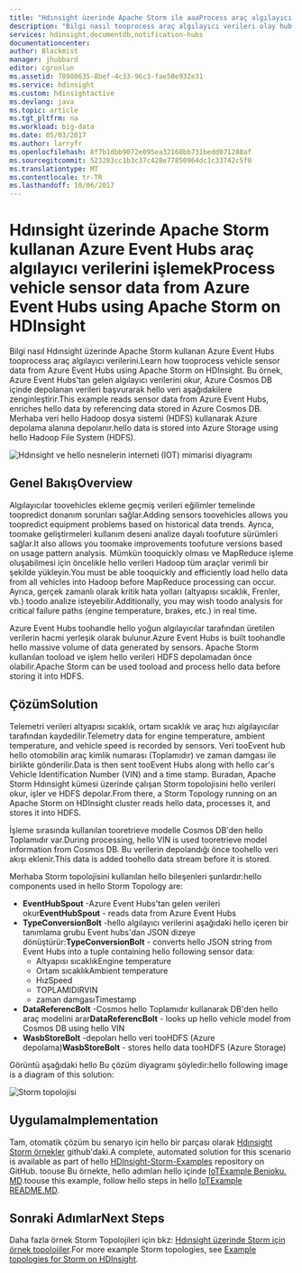 ```yaml
---
title: "Hdınsight üzerinde Apache Storm ile aaaProcess araç algılayıcı verilerini | Microsoft Docs"
description: "Bilgi nasıl tooprocess araç algılayıcı verileri olay hub'ın Hdınsight üzerinde Apache Storm kullanma. Model verileri Azure Cosmos DB'den ekleyin ve çıktı toostorage depolar."
services: hdinsight,documentdb,notification-hubs
documentationcenter: 
author: Blackmist
manager: jhubbard
editor: cgronlun
ms.assetid: 78980635-8bef-4c33-96c3-fae50e932e31
ms.service: hdinsight
ms.custom: hdinsightactive
ms.devlang: java
ms.topic: article
ms.tgt_pltfrm: na
ms.workload: big-data
ms.date: 05/03/2017
ms.author: larryfr
ms.openlocfilehash: 8f7b1dbb9072e095ea32160bb731bedd071288af
ms.sourcegitcommit: 523283cc1b3c37c428e77850964dc1c33742c5f0
ms.translationtype: MT
ms.contentlocale: tr-TR
ms.lasthandoff: 10/06/2017
---
```

# <a name="process-vehicle-sensor-data-from-azure-event-hubs-using-apache-storm-on-hdinsight"></a><span data-ttu-id="dc333-104">Hdınsight üzerinde Apache Storm kullanan Azure Event Hubs araç algılayıcı verilerini işlemek</span><span class="sxs-lookup"><span data-stu-id="dc333-104">Process vehicle sensor data from Azure Event Hubs using Apache Storm on HDInsight</span></span>

<span data-ttu-id="dc333-105">Bilgi nasıl Hdınsight üzerinde Apache Storm kullanan Azure Event Hubs tooprocess araç algılayıcı verilerini.</span><span class="sxs-lookup"><span data-stu-id="dc333-105">Learn how tooprocess vehicle sensor data from Azure Event Hubs using Apache Storm on HDInsight.</span></span> <span data-ttu-id="dc333-106">Bu örnek, Azure Event Hubs'tan gelen algılayıcı verilerini okur, Azure Cosmos DB içinde depolanan verileri başvurarak hello veri aşağıdakilere zenginleştirir.</span><span class="sxs-lookup"><span data-stu-id="dc333-106">This example reads sensor data from Azure Event Hubs, enriches hello data by referencing data stored in Azure Cosmos DB.</span></span> <span data-ttu-id="dc333-107">Merhaba veri hello Hadoop dosya sistemi (HDFS) kullanarak Azure depolama alanına depolanır.</span><span class="sxs-lookup"><span data-stu-id="dc333-107">hello data is stored into Azure Storage using hello Hadoop File System (HDFS).</span></span>

![Hdınsight ve hello nesnelerin interneti (IOT) mimarisi diyagramı](./media/hdinsight-storm-iot-eventhub-documentdb/iot.png)

## <a name="overview"></a><span data-ttu-id="dc333-109">Genel Bakış</span><span class="sxs-lookup"><span data-stu-id="dc333-109">Overview</span></span>

<span data-ttu-id="dc333-110">Algılayıcılar toovehicles ekleme geçmiş verileri eğilimler temelinde toopredict donanım sorunları sağlar.</span><span class="sxs-lookup"><span data-stu-id="dc333-110">Adding sensors toovehicles allows you toopredict equipment problems based on historical data trends.</span></span> <span data-ttu-id="dc333-111">Ayrıca, toomake geliştirmeleri kullanım deseni analize dayalı toofuture sürümleri sağlar.</span><span class="sxs-lookup"><span data-stu-id="dc333-111">It also allows you toomake improvements toofuture versions based on usage pattern analysis.</span></span> <span data-ttu-id="dc333-112">Mümkün tooquickly olması ve MapReduce işleme oluşabilmesi için öncelikle hello verileri Hadoop tüm araçlar verimli bir şekilde yükleyin.</span><span class="sxs-lookup"><span data-stu-id="dc333-112">You must be able tooquickly and efficiently load hello data from all vehicles into Hadoop before MapReduce processing can occur.</span></span> <span data-ttu-id="dc333-113">Ayrıca, gerçek zamanlı olarak kritik hata yolları (altyapısı sıcaklık, Frenler, vb.) toodo analize isteyebilir.</span><span class="sxs-lookup"><span data-stu-id="dc333-113">Additionally, you may wish toodo analysis for critical failure paths (engine temperature, brakes, etc.) in real time.</span></span>

<span data-ttu-id="dc333-114">Azure Event Hubs toohandle hello yoğun algılayıcılar tarafından üretilen verilerin hacmi yerleşik olarak bulunur.</span><span class="sxs-lookup"><span data-stu-id="dc333-114">Azure Event Hubs is built toohandle hello massive volume of data generated by sensors.</span></span> <span data-ttu-id="dc333-115">Apache Storm kullanılan tooload ve işlem hello verileri HDFS depolamadan önce olabilir.</span><span class="sxs-lookup"><span data-stu-id="dc333-115">Apache Storm can be used tooload and process hello data before storing it into HDFS.</span></span>

## <a name="solution"></a><span data-ttu-id="dc333-116">Çözüm</span><span class="sxs-lookup"><span data-stu-id="dc333-116">Solution</span></span>

<span data-ttu-id="dc333-117">Telemetri verileri altyapısı sıcaklık, ortam sıcaklık ve araç hızı algılayıcılar tarafından kaydedilir.</span><span class="sxs-lookup"><span data-stu-id="dc333-117">Telemetry data for engine temperature, ambient temperature, and vehicle speed is recorded by sensors.</span></span> <span data-ttu-id="dc333-118">Veri tooEvent hub hello otomobilin araç kimlik numarası (Toplamıdır) ve zaman damgası ile birlikte gönderilir.</span><span class="sxs-lookup"><span data-stu-id="dc333-118">Data is then sent tooEvent Hubs along with hello car's Vehicle Identification Number (VIN) and a time stamp.</span></span> <span data-ttu-id="dc333-119">Buradan, Apache Storm Hdınsight kümesi üzerinde çalışan Storm topolojisini hello verileri okur, işler ve HDFS depolar.</span><span class="sxs-lookup"><span data-stu-id="dc333-119">From there, a Storm Topology running on an Apache Storm on HDInsight cluster reads hello data, processes it, and stores it into HDFS.</span></span>

<span data-ttu-id="dc333-120">İşleme sırasında kullanılan tooretrieve modelle Cosmos DB'den hello Toplamıdır var.</span><span class="sxs-lookup"><span data-stu-id="dc333-120">During processing, hello VIN is used tooretrieve model information from Cosmos DB.</span></span> <span data-ttu-id="dc333-121">Bu verilerin depolandığı önce toohello veri akışı eklenir.</span><span class="sxs-lookup"><span data-stu-id="dc333-121">This data is added toohello data stream before it is stored.</span></span>

<span data-ttu-id="dc333-122">Merhaba Storm topolojisini kullanılan hello bileşenleri şunlardır:</span><span class="sxs-lookup"><span data-stu-id="dc333-122">hello components used in hello Storm Topology are:</span></span>

* <span data-ttu-id="dc333-123">**EventHubSpout** -Azure Event Hubs'tan gelen verileri okur</span><span class="sxs-lookup"><span data-stu-id="dc333-123">**EventHubSpout** - reads data from Azure Event Hubs</span></span>
* <span data-ttu-id="dc333-124">**TypeConversionBolt** -hello algılayıcı verilerini aşağıdaki hello içeren bir tanımlama grubu Event hubs'dan JSON dizeye dönüştürür:</span><span class="sxs-lookup"><span data-stu-id="dc333-124">**TypeConversionBolt** - converts hello JSON string from Event Hubs into a tuple containing hello following sensor data:</span></span>
    * <span data-ttu-id="dc333-125">Altyapısı sıcaklık</span><span class="sxs-lookup"><span data-stu-id="dc333-125">Engine temperature</span></span>
    * <span data-ttu-id="dc333-126">Ortam sıcaklık</span><span class="sxs-lookup"><span data-stu-id="dc333-126">Ambient temperature</span></span>
    * <span data-ttu-id="dc333-127">Hız</span><span class="sxs-lookup"><span data-stu-id="dc333-127">Speed</span></span>
    * <span data-ttu-id="dc333-128">TOPLAMIDIR</span><span class="sxs-lookup"><span data-stu-id="dc333-128">VIN</span></span>
    * <span data-ttu-id="dc333-129">zaman damgası</span><span class="sxs-lookup"><span data-stu-id="dc333-129">Timestamp</span></span>
* <span data-ttu-id="dc333-130">**DataReferencBolt** -Cosmos hello Toplamıdır kullanarak DB'den hello araç modelini arar</span><span class="sxs-lookup"><span data-stu-id="dc333-130">**DataReferencBolt** - looks up hello vehicle model from Cosmos DB using hello VIN</span></span>
* <span data-ttu-id="dc333-131">**WasbStoreBolt** -depoları hello veri tooHDFS (Azure depolama)</span><span class="sxs-lookup"><span data-stu-id="dc333-131">**WasbStoreBolt** - stores hello data tooHDFS (Azure Storage)</span></span>

<span data-ttu-id="dc333-132">Görüntü aşağıdaki hello Bu çözüm diyagramı şöyledir:</span><span class="sxs-lookup"><span data-stu-id="dc333-132">hello following image is a diagram of this solution:</span></span>

![Storm topolojisi](./media/hdinsight-storm-iot-eventhub-documentdb/iottopology.png)

## <a name="implementation"></a><span data-ttu-id="dc333-134">Uygulama</span><span class="sxs-lookup"><span data-stu-id="dc333-134">Implementation</span></span>

<span data-ttu-id="dc333-135">Tam, otomatik çözüm bu senaryo için hello bir parçası olarak [Hdınsight Storm örnekler](https://github.com/hdinsight/hdinsight-storm-examples) github'daki.</span><span class="sxs-lookup"><span data-stu-id="dc333-135">A complete, automated solution for this scenario is available as part of hello [HDInsight-Storm-Examples](https://github.com/hdinsight/hdinsight-storm-examples) repository on GitHub.</span></span> <span data-ttu-id="dc333-136">toouse Bu örnekte, hello adımları hello içinde [IoTExample Benioku. MD](https://github.com/hdinsight/hdinsight-storm-examples/blob/master/IotExample/README.md).</span><span class="sxs-lookup"><span data-stu-id="dc333-136">toouse this example, follow hello steps in hello [IoTExample README.MD](https://github.com/hdinsight/hdinsight-storm-examples/blob/master/IotExample/README.md).</span></span>

## <a name="next-steps"></a><span data-ttu-id="dc333-137">Sonraki Adımlar</span><span class="sxs-lookup"><span data-stu-id="dc333-137">Next Steps</span></span>

<span data-ttu-id="dc333-138">Daha fazla örnek Storm Topolojileri için bkz: [Hdınsight üzerinde Storm için örnek topolojiler](hdinsight-storm-example-topology.md).</span><span class="sxs-lookup"><span data-stu-id="dc333-138">For more example Storm topologies, see [Example topologies for Storm on HDInsight](hdinsight-storm-example-topology.md).</span></span>

